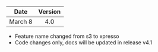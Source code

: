 | Date          | Version       |
| ------------- |:-------------:|
| March 8       | 4.0           |

* Feature name changed from s3 to xpresso
* Code changes only, docs will be updated in release v4.1
